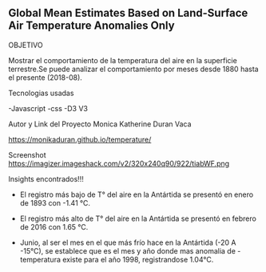 ## Global Mean Estimates Based on Land-Surface Air Temperature Anomalies Only

OBJETIVO

Mostrar el comportamiento de la temperatura del aire en la superficie terrestre.Se puede analizar el comportamiento por meses desde 1880 hasta el presente (2018-08).

Tecnologias usadas

-Javascript
-css
-D3 V3

Autor y Link del Proyecto
Monica Katherine Duran Vaca

https://monikaduran.github.io/temperature/


Screenshot
https://imagizer.imageshack.com/v2/320x240q90/922/tiabWF.png


Insights encontrados!!!

- El registro más bajo de T° del aire en la Antártida se presentó en enero de 1893 con -1.41 °C.

- El registro más alto de T° del aire en la Antártida se presentó en febrero de 2016 con 1.65 °C.

- Junio, al ser el mes en el que más frío hace en la Antártida (-20 A -15°C), se establece que es el mes y año donde mas anomalia de - temperatura existe para el año 1998, registrandose 1.04°C. 


